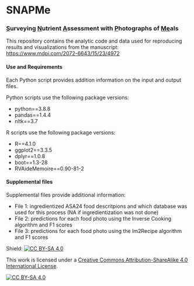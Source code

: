 # SNAPMe
### <ins>S</ins>urveying <ins>N</ins>utrient <ins>A</ins>ssessment with <ins>P</ins>hotographs of <ins>Me</ins>als

This repository contains the analytic code and data used for reproducing results and visualizations from the manuscript: https://www.mdpi.com/2072-6643/15/23/4972

#### Use and Requirements

Each Python script provides addition information on the input and output files.

Python scripts use the following package versions:
- python==3.8.8
- pandas==1.4.4
- nltk==3.7

R scripts use the following package versions:
- R==4.1.0
- ggplot2==3.3.5
- dplyr==1.0.8
- boot==1.3-28
- RVAideMemoire==0.90-81-2

#### Supplemental files
Supplemental files provide additional information:
- File 1: ingredientized ASA24 food descritpions and which database was used for this process (NA if ingredientization was not done)
- File 2: predictions for each food photo using the Inverse Cooking algorithm and F1 scores
- File 3: predictions for each food photo using the Im2Recipe algorithm and F1 scores

Shield: [![CC BY-SA 4.0][cc-by-sa-shield]][cc-by-sa]

This work is licensed under a
[Creative Commons Attribution-ShareAlike 4.0 International License][cc-by-sa].

[![CC BY-SA 4.0][cc-by-sa-image]][cc-by-sa]

[cc-by-sa]: http://creativecommons.org/licenses/by-sa/4.0/
[cc-by-sa-image]: https://licensebuttons.net/l/by-sa/4.0/88x31.png
[cc-by-sa-shield]: https://img.shields.io/badge/License-CC%20BY--SA%204.0-lightgrey.svg
